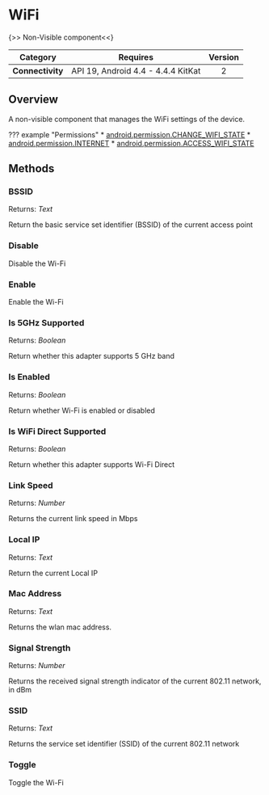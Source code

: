 # WiFi

{>> Non-Visible component<<}

| Category | Requires | Version |
|:--------:|:-------:|:--------:|
|**Connectivity**|<span class="chip chip-any">API 19, Android 4.4 - 4.4.4 KitKat</span>|<span class="chip chip-number">2</span>|

## Overview

A non-visible component that manages the WiFi settings of the device.

??? example "Permissions"
    * [android.permission.CHANGE_WIFI_STATE](https://developer.android.com/reference/android/Manifest.permission.html#CHANGE_WIFI_STATE)
    * [android.permission.INTERNET](https://developer.android.com/reference/android/Manifest.permission.html#INTERNET)
    * [android.permission.ACCESS_WIFI_STATE](https://developer.android.com/reference/android/Manifest.permission.html#ACCESS_WIFI_STATE)

## Methods

### BSSID

<span class="chip chip-text">Returns: <i>Text</i></span>

Return the basic service set identifier (BSSID) of the current access point

<div class="block" ai2-block="method" not-rendered="true" value="%7B%22componentName%22:%20%22WiFi%22,%20%22name%22:%20%22BSSID%22,%20%22output%22:%20true,%20%22param%22:%20%5B%5D%7D"></div>

### Disable

Disable the Wi-Fi

<div class="block" ai2-block="method" not-rendered="true" value="%7B%22componentName%22:%20%22WiFi%22,%20%22name%22:%20%22Disable%22,%20%22output%22:%20false,%20%22param%22:%20%5B%5D%7D"></div>

### Enable

Enable the Wi-Fi

<div class="block" ai2-block="method" not-rendered="true" value="%7B%22componentName%22:%20%22WiFi%22,%20%22name%22:%20%22Enable%22,%20%22output%22:%20false,%20%22param%22:%20%5B%5D%7D"></div>

### Is 5GHz Supported

<span class="chip chip-boolean">Returns: <i>Boolean</i></span>

Return whether this adapter supports 5 GHz band

<div class="block" ai2-block="method" not-rendered="true" value="%7B%22componentName%22:%20%22WiFi%22,%20%22name%22:%20%22Is%205GHz%20Supported%22,%20%22output%22:%20true,%20%22param%22:%20%5B%5D%7D"></div>

### Is Enabled

<span class="chip chip-boolean">Returns: <i>Boolean</i></span>

Return whether Wi-Fi is enabled or disabled

<div class="block" ai2-block="method" not-rendered="true" value="%7B%22componentName%22:%20%22WiFi%22,%20%22name%22:%20%22Is%20Enabled%22,%20%22output%22:%20true,%20%22param%22:%20%5B%5D%7D"></div>

### Is WiFi Direct Supported

<span class="chip chip-boolean">Returns: <i>Boolean</i></span>

Return whether this adapter supports Wi-Fi Direct

<div class="block" ai2-block="method" not-rendered="true" value="%7B%22componentName%22:%20%22WiFi%22,%20%22name%22:%20%22Is%20WiFi%20Direct%20Supported%22,%20%22output%22:%20true,%20%22param%22:%20%5B%5D%7D"></div>

### Link Speed

<span class="chip chip-number">Returns: <i>Number</i></span>

Returns the current link speed in Mbps

<div class="block" ai2-block="method" not-rendered="true" value="%7B%22componentName%22:%20%22WiFi%22,%20%22name%22:%20%22Link%20Speed%22,%20%22output%22:%20true,%20%22param%22:%20%5B%5D%7D"></div>

### Local IP

<span class="chip chip-text">Returns: <i>Text</i></span>

Return the current Local IP

<div class="block" ai2-block="method" not-rendered="true" value="%7B%22componentName%22:%20%22WiFi%22,%20%22name%22:%20%22Local%20IP%22,%20%22output%22:%20true,%20%22param%22:%20%5B%5D%7D"></div>

### Mac Address

<span class="chip chip-text">Returns: <i>Text</i></span>

Returns the wlan mac address.

<div class="block" ai2-block="method" not-rendered="true" value="%7B%22componentName%22:%20%22WiFi%22,%20%22name%22:%20%22Mac%20Address%22,%20%22output%22:%20true,%20%22param%22:%20%5B%5D%7D"></div>

### Signal Strength

<span class="chip chip-number">Returns: <i>Number</i></span>

Returns the received signal strength indicator of the current 802.11 network, in dBm

<div class="block" ai2-block="method" not-rendered="true" value="%7B%22componentName%22:%20%22WiFi%22,%20%22name%22:%20%22Signal%20Strength%22,%20%22output%22:%20true,%20%22param%22:%20%5B%5D%7D"></div>

### SSID

<span class="chip chip-text">Returns: <i>Text</i></span>

Returns the service set identifier (SSID) of the current 802.11 network

<div class="block" ai2-block="method" not-rendered="true" value="%7B%22componentName%22:%20%22WiFi%22,%20%22name%22:%20%22SSID%22,%20%22output%22:%20true,%20%22param%22:%20%5B%5D%7D"></div>

### Toggle

Toggle the Wi-Fi

<div class="block" ai2-block="method" not-rendered="true" value="%7B%22componentName%22:%20%22WiFi%22,%20%22name%22:%20%22Toggle%22,%20%22output%22:%20false,%20%22param%22:%20%5B%5D%7D"></div>
